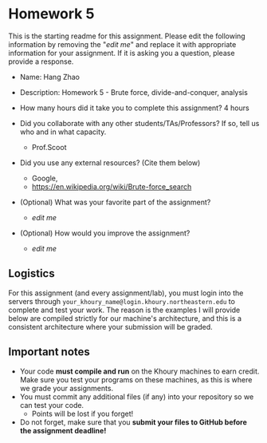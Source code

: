 # Homework 5

This is the starting readme for this assignment.  Please edit the following 
information by removing the "*edit me*" and replace it with appropriate 
information for your assignment. If it is asking you a question, please 
provide a response.

- Name: Hang Zhao

- Description: Homework 5 - Brute force, divide-and-conquer, analysis

- How many hours did it take you to complete this assignment? 4 hours

- Did you collaborate with any other students/TAs/Professors? If so, tell 
  us who and in what capacity.
  - Prof.Scoot

- Did you use any external resources? (Cite them below)
  - Google, 
  - https://en.wikipedia.org/wiki/Brute-force_search

- (Optional) What was your favorite part of the assignment? 
  - *edit me*

- (Optional) How would you improve the assignment? 
  - *edit me*

## Logistics

For this assignment (and every assignment/lab), you must login into the 
servers through `your_khoury_name@login.khoury.northeastern.edu` to complete 
and test your work. The reason is the examples I will provide below are 
compiled strictly for our machine's architecture, and this is a consistent 
architecture where your submission will be graded.

## Important notes

* Your code **must compile and run** on the Khoury machines to earn credit. 
  Make sure you test your programs on these machines, as this is where we 
  grade your assignments.
* You must commit any additional files (if any) into your repository so we 
  can test your code.
  * Points will be lost if you forget!
* Do not forget, make sure that you **submit your files to GitHub before 
  the assignment deadline!**
